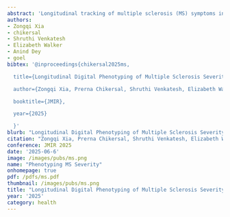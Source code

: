```yaml
---
abstract: 'Longitudinal tracking of multiple sclerosis (MS) symptoms in an individual’s environment may improve self-monitoring and clinical management for people with MS. We aimed to develop and evaluate a machine learning (ML)–based digital phenotyping approach to monitor the severity of clinically-relevant MS symptoms. We used passive sensing data to predict short-term fluctuations in patient-reported symptoms, including depressive symptoms, global MS symptom burden, severe fatigue, and poor sleep quality. We conducted a 12- to 24-week longitudinal study involving 104 people with MS, collecting passive sensor and behavioral health data. Smartphone sensors recorded call activity, location, and screen use, while fitness trackers captured heart rate, sleep patterns, and step count. Our algorithm predicted depressive symptoms with an accuracy of 80.6% (F1-score=0.76), high global MS symptom burden with an accuracy of 77.3% (F1-score=0.78), severe fatigue with an accuracy of 73.8% (F1-score=0.74), and poor sleep quality with an accuracy of 72.0% (F1-score=0.70). Our digital phenotyping approach using passive sensors on smartphones and fitness trackers may help patients with real-world, continuous self-monitoring of common symptoms in their own environment and assist clinicians with better triage of patient needs for timely interventions in MS and potentially other chronic neurological disorders.'
authors:
- Zongqi Xia
- chikersal
- Shruthi Venkatesh
- Elizabeth Walker
- Anind Dey
- goel
bibtex: '@inproceedings{chikersal2025ms,

  title={Longitudinal Digital Phenotyping of Multiple Sclerosis Severity Using Passively Sensed Behaviors and Ecological Momentary Assessments: Real-World Evaluation},

  author={Zongqi Xia, Prerna Chikersal, Shruthi Venkatesh, Elizabeth Walker, Anind Dey, Mayank Goel},

  booktitle={JMIR},

  year={2025}

  }'
blurb: "Longitudinal Digital Phenotyping of Multiple Sclerosis Severity Using Passively Sensed Behaviors and Ecological Momentary Assessments: Real-World Evaluation"
citation: "Zongqi Xia, Prerna Chikersal, Shruthi Venkatesh, Elizabeth Walker, Anind Dey, Mayank Goel. 2025. PLongitudinal Digital Phenotyping of Multiple Sclerosis Severity Using Passively Sensed Behaviors and Ecological Momentary Assessments: Real-World Evaluation. JMIR 2025."
conference: JMIR 2025
date: '2025-06-6'
image: /images/pubs/ms.png
name: "Phenotyping MS Severity"
onhomepage: true
pdf: /pdfs/ms.pdf
thumbnail: /images/pubs/ms.png
title: "Longitudinal Digital Phenotyping of Multiple Sclerosis Severity Using Passively Sensed Behaviors and Ecological Momentary Assessments: Real-World Evaluation"
year: '2025'
category: health
---
```

